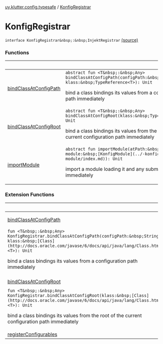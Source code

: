 [uy.klutter.config.typesafe](../index.md) / [KonfigRegistrar](.)


# KonfigRegistrar
`interface KonfigRegistrar&nbsp;:&nbsp;InjektRegistrar` [(source)](https://github.com/kohesive/klutter/blob/master/config-typesafe-jdk6/src/main/kotlin/uy/klutter/config/typesafe/InjektConfig.kt#L60)



### Functions

|&nbsp;|&nbsp;|
|---|---|
| [bindClassAtConfigPath](bind-class-at-config-path.md) | `abstract fun <T&nbsp;:&nbsp;Any> bindClassAtConfigPath(configPath:&nbsp;String, klass:&nbsp;TypeReference<T>): Unit`<p>bind a class bindings its values from a configuration path immediately</p> |
| [bindClassAtConfigRoot](bind-class-at-config-root.md) | `abstract fun <T&nbsp;:&nbsp;Any> bindClassAtConfigRoot(klass:&nbsp;TypeReference<T>): Unit`<p>bind a class bindings its values from the root of the current configuration path immediately</p> |
| [importModule](import-module.md) | `abstract fun importModule(atPath:&nbsp;String, module:&nbsp;[KonfigModule](../-konfig-module/index.md)): Unit`<p>import a module loading it and any submodules immediately</p> |

### Extension Functions

|&nbsp;|&nbsp;|
|---|---|
| [bindClassAtConfigPath](../bind-class-at-config-path.md) | `fun <T&nbsp;:&nbsp;Any> KonfigRegistrar.bindClassAtConfigPath(configPath:&nbsp;String): Unit`
`fun <T&nbsp;:&nbsp;Any> KonfigRegistrar.bindClassAtConfigPath(configPath:&nbsp;String, klass:&nbsp;[Class](http://docs.oracle.com/javase/6/docs/api/java/lang/Class.html)<T>): Unit`<p>bind a class bindings its values from a configuration path immediately</p> |
| [bindClassAtConfigRoot](../bind-class-at-config-root.md) | `fun <T&nbsp;:&nbsp;Any> KonfigRegistrar.bindClassAtConfigRoot(): Unit`
`fun <T&nbsp;:&nbsp;Any> KonfigRegistrar.bindClassAtConfigRoot(klass:&nbsp;[Class](http://docs.oracle.com/javase/6/docs/api/java/lang/Class.html)<T>): Unit`<p>bind a class bindings its values from the root of the current configuration path immediately</p> |
| [registerConfigurables](../-konfig-module/register-configurables.md) | `abstract fun KonfigRegistrar.registerConfigurables(): Unit` |
